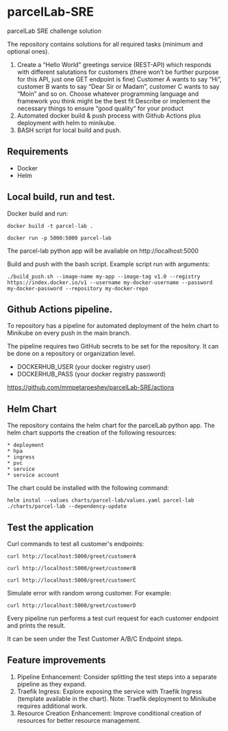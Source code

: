 # parcelLab-SRE
parcelLab SRE challenge solution

The repository contains solutions for all required tasks (minimum and optional ones).  

1. Create a “Hello World” greetings service (REST-API) which responds with different salutations for customers (there won’t be further purpose for this API, just one GET endpoint is fine)
   Customer A wants to say “Hi”, customer B wants to say “Dear Sir or Madam”, customer C wants to say “Moin” and so on.
   Choose whatever programming language and framework you think might be the best fit
   Describe or implement the necessary things to ensure “good quality“ for your product
2. Automated docker build & push process with Github Actions plus deployment with helm to minikube.  
3. BASH script for local build and push.

## Requirements
- Docker
- Helm

## Local build, run and test.

Docker build and run:

```
docker build -t parcel-lab .
```

```
docker run -p 5000:5000 parcel-lab
```

The parcel-lab python app will be available on http://localhost:5000

Build and push with the bash script. Example script run with arguments:

```
./build_push.sh --image-name my-app --image-tag v1.0 --registry https://index.docker.io/v1 --username my-docker-username --password my-docker-password --repository my-docker-repo
```

## Github Actions pipeline.

To repository has a pipeline for automated deployment of the helm chart to Minikube on every push in the main branch.

The pipeline requires two GitHub secrets to be set for the repository. It can be done on a repository or organization level.

- DOCKERHUB_USER (your docker registry user)
- DOCKERHUB_PASS (your docker registry password)

https://github.com/mmpetarpeshev/parcelLab-SRE/actions

## Helm Chart

The repository contains the helm chart for the parcelLab python app.
The helm chart supports the creation of the following  resources:

    * deployment  
    * hpa  
    * ingress  
    * pvc  
    * service  
    * service account  

The chart could be installed with the following command:

```
helm instal --values charts/parcel-lab/values.yaml parcel-lab ./charts/parcel-lab --dependency-update
```
## Test the application

Curl commands to test all customer's endpoints:

```
curl http://localhost:5000/greet/customerA
```

```
curl http://localhost:5000/greet/customerB
```

```
curl http://localhost:5000/greet/customerC
```

Simulate error with random wrong customer. For example:

```
curl http://localhost:5000/greet/customerD
```

Every pipeline run performs a test curl request for each customer endpoint and prints the result.

It can be seen under the Test Customer A/B/C Endpoint steps.

## Feature improvements
1. Pipeline Enhancement: Consider splitting the test steps into a separate pipeline as they expand.
2. Traefik Ingress: Explore exposing the service with Traefik Ingress (template available in the chart).
   Note: Traefik deployment to Minikube requires additional work.
3. Resource Creation Enhancement: Improve conditional creation of resources for better resource management.
